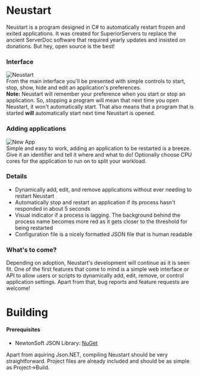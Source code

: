 # Neustart
Neustart is a program designed in C# to automatically restart frozen and exited applications.
It was created for SuperiorServers to replace the ancient ServerDoc software that required yearly updates and insisted on donations. But hey, open source is the best!
### Interface
![Neustart](https://fi1.es/s/ngOxBsotddkgEL2/download)  
From the main interface you'll be presented with simple controls to start, stop, show, hide and edit an application's preferences.  
**Note:** Neustart will remember your preference when you start or stop an application. So, stopping a program will mean that next time you open Neustart, it won't automatically start. That also means that a program that is started **will** automatically start next time Neustart is opened.

### Adding applications
![New App](https://fi1.es/s/Ue5VxIvNj4rzDi7/download)  
Simple and easy to work, adding an application to be restarted is a breeze. Give it an identifier and tell it where and what to do! Optionally choose CPU cores for the application to run on to split your workload.

### Details
- Dynamically add, edit, and remove applications without ever needing to restart Neustart
- Automatically stop and restart an application if its process hasn't responded in about 5 seconds
- Visual indicator if a process is lagging. The background behind the process name becomes more red as it gets closer to the threshold for being restarted
- Configuration file is a nicely formatted JSON file that is human readable

### What's to come?
Depending on adoption, Neustart's development will continue as it is seen fit. One of the first features that come to mind is a simple web interface or API to allow users or scripts to dynamically add, edit, remove, or control application settings. Apart from that, bug reports and feature requests are welcome!

# Building
#### Prerequisites
- NewtonSoft JSON Library: [NuGet](https://www.nuget.org/packages/Newtonsoft.Json/)  

Apart from aquiring Json.NET, compiling Neustart should be very straightforward. Project files are already included and should be as simple as Project->Build.
